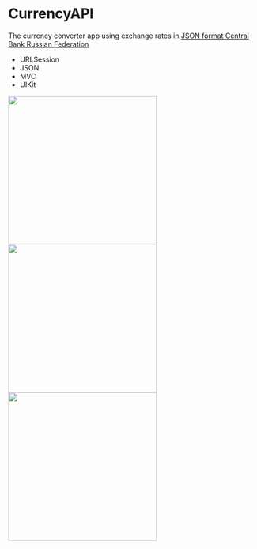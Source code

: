 # CurrencyAPI

The currency converter app using exchange rates in [JSON format Central Bank Russian Federation](https://www.cbr-xml-daily.ru)

- URLSession
- JSON
- MVC
- UIKit


<img src="https://user-images.githubusercontent.com/81886542/130923508-aa34e551-538e-44c2-abe1-f7e44fc6fa2f.png" width="300" />


<img src="https://user-images.githubusercontent.com/81886542/130923983-209e0aea-796d-4eea-aa4c-63e9ae1655d8.png" width="300" />



<img src="https://user-images.githubusercontent.com/81886542/130959637-e185921b-cd0e-4b04-9d63-e8493ffa4df1.png" width="300" />



